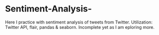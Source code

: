 # Sentiment-Analysis-
Here I practice with sentiment analysis of tweets from Twitter. Utilization: Twitter API, flair, pandas &amp; seaborn. Incomplete yet as I am eploring more.
